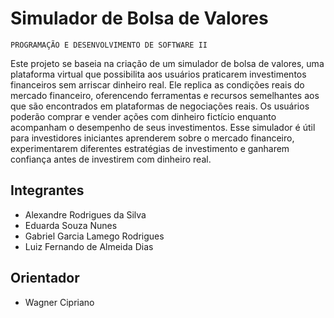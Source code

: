 # Simulador de Bolsa de Valores

`PROGRAMAÇÃO E DESENVOLVIMENTO DE SOFTWARE II`

Este projeto se baseia na criação de um simulador de bolsa de valores, uma plataforma virtual que possibilita aos usuários praticarem investimentos financeiros sem arriscar dinheiro real. Ele replica as condições reais do mercado financeiro, oferencendo ferramentas e recursos semelhantes aos que são encontrados em plataformas de negociações reais. Os usuários poderão comprar e vender ações com dinheiro fictício enquanto acompanham o desempenho de seus investimentos. Esse simulador é útil para investidores iniciantes aprenderem sobre o mercado financeiro, experimentarem diferentes estratégias de investimento e ganharem confiança antes de investirem com dinheiro real.

## Integrantes

* Alexandre Rodrigues da Silva
* Eduarda Souza Nunes
* Gabriel Garcia Lamego Rodrigues
* Luiz Fernando de Almeida Dias

## Orientador

* Wagner Cipriano

